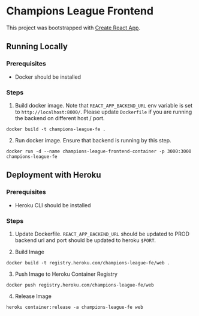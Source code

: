# Champions League Frontend

This project was bootstrapped with [Create React App](https://github.com/facebook/create-react-app).

## Running Locally

### Prerequisites

- Docker should be installed

### Steps

1. Build docker image. Note that `REACT_APP_BACKEND_URL` env variable is set to `http://localhost:8000/`. Please update `Dockerfile` if you are running the backend on different host / port.
```
docker build -t champions-league-fe .
```

2. Run docker image. Ensure that backend is running by this step.
```
docker run -d --name champions-league-frontend-container -p 3000:3000 champions-league-fe
```

## Deployment with Heroku

### Prerequisites

- Heroku CLI should be installed

### Steps

1. Update Dockerfile. `REACT_APP_BACKEND_URL` should be updated to PROD backend url and port should be updated to heroku `$PORT`.

2. Build Image
```
docker build -t registry.heroku.com/champions-league-fe/web .
```

3. Push Image to Heroku Container Registry
```
docker push registry.heroku.com/champions-league-fe/web
```

4. Release Image
```
heroku container:release -a champions-league-fe web
```